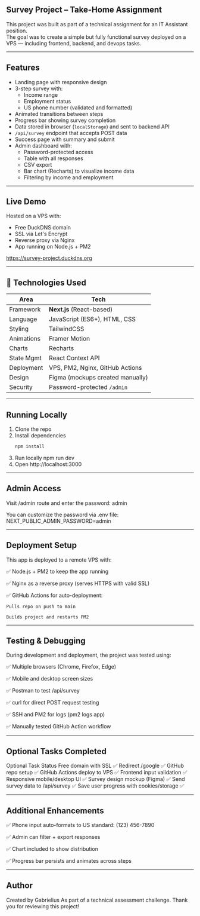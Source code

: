 ## Survey Project – Take-Home Assignment

This project was built as part of a technical assignment for an IT Assistant position.  
The goal was to create a simple but fully functional survey deployed on a VPS — including frontend, backend, and devops tasks.

---

## Features

- Landing page with responsive design
- 3-step survey with:
  - Income range
  - Employment status
  - US phone number (validated and formatted)
- Animated transitions between steps
- Progress bar showing survey completion
- Data stored in browser (`localStorage`) and sent to backend API
- `/api/survey` endpoint that accepts POST data
- Success page with summary and submit
- Admin dashboard with:
  - Password-protected access
  - Table with all responses
  - CSV export
  - Bar chart (Recharts) to visualize income data
  - Filtering by income and employment

---

## Live Demo

Hosted on a VPS with:
- Free DuckDNS domain
- SSL via Let's Encrypt
- Reverse proxy via Nginx
- App running on Node.js + PM2

https://survey-project.duckdns.org

---

## 🧪 Technologies Used

| Area         | Tech                            |
|--------------|---------------------------------|
| Framework    | **Next.js** (React-based)       |
| Language     | JavaScript (ES6+), HTML, CSS    |
| Styling      | TailwindCSS                     |
| Animations   | Framer Motion                   |
| Charts       | Recharts                        |
| State Mgmt   | React Context API               |
| Deployment   | VPS, PM2, Nginx, GitHub Actions |
| Design       | Figma (mockups created manually)|
| Security     | Password-protected `/admin`     |

---

## Running Locally

1. Clone the repo  
2. Install dependencies  
   ```bash
   npm install
3. Run locally
   npm run dev
4. Open http://localhost:3000

---

## Admin Access

Visit /admin route and enter the password:
admin

You can customize the password via .env file:
NEXT_PUBLIC_ADMIN_PASSWORD=admin

---

## Deployment Setup

This app is deployed to a remote VPS with:

✅ Node.js + PM2 to keep the app running

✅ Nginx as a reverse proxy (serves HTTPS with valid SSL)

✅ GitHub Actions for auto-deployment:

    Pulls repo on push to main

    Builds project and restarts PM2


---

## Testing & Debugging

During development and deployment, the project was tested using:

✅ Multiple browsers (Chrome, Firefox, Edge)

✅ Mobile and desktop screen sizes

✅ Postman to test /api/survey

✅ curl for direct POST request testing

✅ SSH and PM2 for logs (pm2 logs app)

✅ Manually tested GitHub Action workflow

---

## Optional Tasks Completed

Optional Task	Status
Free domain with SSL	✅
Redirect /google	✅
GitHub repo setup	✅
GitHub Actions deploy to VPS	✅
Frontend input validation	✅
Responsive mobile/desktop UI	✅
Survey design mockup (Figma)	✅
Send survey data to /api/survey	✅
Save user progress with cookies/storage	✅

---

## Additional Enhancements

✅ Phone input auto-formats to US standard: (123) 456-7890

✅ Admin can filter + export responses

✅ Chart included to show distribution

✅ Progress bar persists and animates across steps

---

## Author

Created by Gabrielius
As part of a technical assessment challenge.
Thank you for reviewing this project!